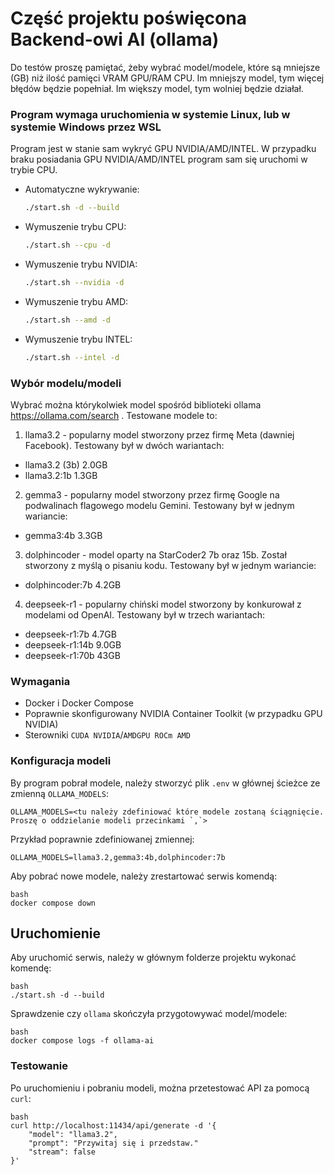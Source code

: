 # Część projektu poświęcona Backend-owi AI (ollama)

Do testów proszę pamiętać, żeby wybrać model/modele, które są mniejsze (GB) niż ilość pamięci VRAM GPU/RAM CPU.
Im mniejszy model, tym więcej błędów będzie popełniał.
Im większy model, tym wolniej będzie działał.

### Program wymaga uruchomienia w systemie Linux, lub w systemie Windows przez WSL

Program jest w stanie sam wykryć GPU NVIDIA/AMD/INTEL. W przypadku braku posiadania GPU NVIDIA/AMD/INTEL program sam się uruchomi w trybie CPU.
 - Automatyczne wykrywanie:

	```bash
 	./start.sh -d --build
  	```
 - Wymuszenie trybu CPU:
	
   	```bash
    ./start.sh --cpu -d
    
 - Wymuszenie trybu NVIDIA:

	```bash
 	./start.sh --nvidia -d
 	```
 - Wymuszenie trybu AMD:

	```bash
 	./start.sh --amd -d
 	```

 - Wymuszenie trybu INTEL:

	```bash
 	./start.sh --intel -d
 	```

### Wybór modelu/modeli
Wybrać można którykolwiek model spośród biblioteki ollama https://ollama.com/search . Testowane modele to:
1. llama3.2 - popularny model stworzony przez firmę Meta (dawniej Facebook). Testowany był w dwóch wariantach:
  - llama3.2 (3b) 2.0GB
  - llama3.2:1b 1.3GB
2. gemma3 - popularny model stworzony przez firmę Google na podwalinach flagowego modelu Gemini. Testowany był w jednym wariancie:
  - gemma3:4b 3.3GB
3. dolphincoder - model oparty na StarCoder2 7b oraz 15b. Został stworzony z myślą o pisaniu kodu. Testowany był w jednym wariancie:
  - dolphincoder:7b 4.2GB
4. deepseek-r1 - popularny chiński model stworzony by konkurował z modelami od OpenAI. Testowany był w trzech wariantach:
  - deepseek-r1:7b 4.7GB
  - deepseek-r1:14b 9.0GB
  - deepseek-r1:70b 43GB

### Wymagania
- Docker i Docker Compose
- Poprawnie skonfigurowany NVIDIA Container Toolkit (w przypadku GPU NVIDIA)
- Sterowniki `CUDA NVIDIA`/`AMDGPU ROCm AMD`


### Konfiguracja modeli
By program pobrał modele, należy stworzyć plik `.env` w głównej ścieżce ze zmienną `OLLAMA_MODELS`:

	
	OLLAMA_MODELS=<tu należy zdefiniować które modele zostaną ściągnięcie. Proszę o oddzielanie modeli przecinkami `,`>
	
 Przykład poprawnie zdefiniowanej zmiennej:
 
 	
  	OLLAMA_MODELS=llama3.2,gemma3:4b,dolphincoder:7b
   	


Aby pobrać nowe modele, należy zrestartować serwis komendą:

	bash
	docker compose down
	
## Uruchomienie
Aby uruchomić serwis, należy w głównym folderze projektu wykonać komendę:

	bash
	./start.sh -d --build


 Sprawdzenie czy `ollama` skończyła przygotowywać model/modele:

 	bash
  	docker compose logs -f ollama-ai
	
 

### Testowanie

Po uruchomieniu i pobraniu modeli, można przetestować API za pomocą `curl`:

	bash
	curl http://localhost:11434/api/generate -d '{
		"model": "llama3.2",
		"prompt": "Przywitaj się i przedstaw."
		"stream": false
	}'
	

